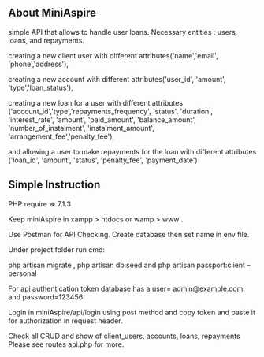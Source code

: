
## About MiniAspire

 simple API that allows to handle user loans. Necessary entities : users, loans, and repayments.

creating a new client user with different attributes('name','email', 'phone','address'),

creating a new account with different attributes('user_id', 'amount',  'type','loan_status'), 

creating a new loan for a user with different attributes ('account_id','type','repayments_frequency', 'status', 
'duration', 'interest_rate', 'amount', 'paid_amount', 'balance_amount', 'number_of_instalment', 
'instalment_amount', 'arrangement_fee','penalty_fee'), 
                                                                  
and allowing a user to make repayments for the loan with different attributes ('loan_id', 'amount', 'status',
'penalty_fee', 'payment_date')

## Simple Instruction

PHP require => 7.1.3 

Keep miniAspire in xampp > htdocs or wamp > www .

Use Postman for API Checking. Create database then set name in env file. 

Under  project folder run cmd:  

php artisan migrate , php artisan db:seed and php artisan passport:client –
personal 
 
For api authentication token database has a user= admin@example.com and password=123456 

Login in miniAspire/api/login using post method and copy token and paste it for authorization in request header.  

Check all CRUD and show  of  client_users, accounts, loans, repayments Please see routes api.php for more.